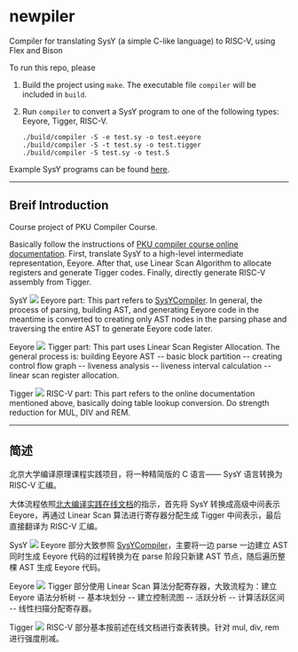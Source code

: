 # newpiler

Compiler for translating SysY (a simple C-like language) to RISC-Ⅴ, using Flex and Bison

To run this repo, please

1. Build the project using `make`. The executable file `compiler` will be included in `build`.

2. Run `compiler` to convert a SysY program to one of the following types: Eeyore, Tigger, RISC-Ⅴ.

   ```
   ./build/compiler -S -e test.sy -o test.eeyore
   ./build/compiler -S -t test.sy -o test.tigger
   ./build/compiler -S test.sy -o test.S
   ```

Example SysY programs can be found [here](https://github.com/pku-minic/open-test-cases).

<hr>

## Breif Introduction

Course project of PKU Compiler Course.

Basically follow the instructions of [PKU compiler course online documentation](https://pku-minic.github.io/online-doc/#/). First, translate SysY to a high-level intermediate representation, Eeyore. After that, use Linear Scan Algorithm to allocate registers and generate Tigger codes. Finally, directly generate RISC-Ⅴ assembly from Tigger.

SysY ![](http://latex.codecogs.com/svg.latex?\rightarrow) Eeyore part: This part refers to [SysYCompiler](https://github.com/zshCuanNi/SysYCompiler). In general, the process of parsing, building AST, and generating Eeyore code in the meantime is converted to creating only AST nodes in the parsing phase and traversing the entire AST to generate Eeyore code later.

Eeyore ![](http://latex.codecogs.com/svg.latex?\rightarrow) Tigger part: This part uses Linear Scan Register Allocation. The general process is: building Eeyore AST -- basic block partition -- creating control flow graph -- liveness analysis -- liveness interval calculation -- linear scan register allocation.

Tigger ![](http://latex.codecogs.com/svg.latex?\rightarrow) RISC-Ⅴ part: This part refers to the online documentation mentioned above, basically doing table lookup conversion. Do strength reduction for MUL, DIV and REM.

<hr>

## 简述

北京大学编译原理课程实践项目，将一种精简版的 C 语言—— SysY 语言转换为 RISC-Ⅴ 汇编。

大体流程依照[北大编译实践在线文档](https://pku-minic.github.io/online-doc/#/)的指示，首先将 SysY 转换成高级中间表示 Eeyore，再通过 Linear Scan 算法进行寄存器分配生成 Tigger 中间表示，最后直接翻译为 RISC-Ⅴ 汇编。

SysY ![](http://latex.codecogs.com/svg.latex?\rightarrow) Eeyore 部分大致参照 [SysYCompiler](https://github.com/zshCuanNi/SysYCompiler)，主要将一边 parse 一边建立 AST 同时生成 Eeyore 代码的过程转换为在 parse 阶段只新建 AST 节点，随后遍历整棵 AST 生成 Eeyore 代码。

Eeyore ![](http://latex.codecogs.com/svg.latex?\rightarrow) Tigger 部分使用 Linear Scan 算法分配寄存器，大致流程为：建立 Eeyore 语法分析树 -- 基本块划分 -- 建立控制流图 -- 活跃分析 -- 计算活跃区间 -- 线性扫描分配寄存器。

Tigger ![](http://latex.codecogs.com/svg.latex?\rightarrow) RISC-Ⅴ 部分基本按前述在线文档进行查表转换。针对 mul, div, rem 进行强度削减。